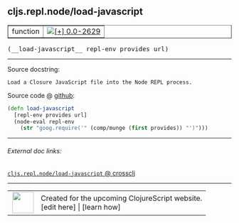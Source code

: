 ## cljs.repl.node/load-javascript



 <table border="1">
<tr>
<td>function</td>
<td><a href="https://github.com/cljsinfo/cljs-api-docs/tree/0.0-2629"><img valign="middle" alt="[+] 0.0-2629" title="Added in 0.0-2629" src="https://img.shields.io/badge/+-0.0--2629-lightgrey.svg"></a> </td>
</tr>
</table>


 <samp>
(__load-javascript__ repl-env provides url)<br>
</samp>

---





Source docstring:

```
Load a Closure JavaScript file into the Node REPL process.
```


Source code @ [github](https://github.com/clojure/clojurescript/blob/r3191/src/clj/cljs/repl/node.clj#L69-L73):

```clj
(defn load-javascript
  [repl-env provides url]
  (node-eval repl-env
    (str "goog.require('" (comp/munge (first provides)) "')")))
```

<!--
Repo - tag - source tree - lines:

 <pre>
clojurescript @ r3191
└── src
    └── clj
        └── cljs
            └── repl
                └── <ins>[node.clj:69-73](https://github.com/clojure/clojurescript/blob/r3191/src/clj/cljs/repl/node.clj#L69-L73)</ins>
</pre>

-->

---



###### External doc links:

[`cljs.repl.node/load-javascript` @ crossclj](http://crossclj.info/fun/cljs.repl.node/load-javascript.html)<br>

---

 <table>
<tr><td>
<img valign="middle" align="right" width="48px" src="http://i.imgur.com/Hi20huC.png">
</td><td>
Created for the upcoming ClojureScript website.<br>
[edit here] | [learn how]
</td></tr></table>

[edit here]:https://github.com/cljsinfo/cljs-api-docs/blob/master/cljsdoc/cljs.repl.node/load-javascript.cljsdoc
[learn how]:https://github.com/cljsinfo/cljs-api-docs/wiki/cljsdoc-files

<!--

This information was too distracting to show to readers, but I'll leave it
commented here since it is helpful to:

- pretty-print the data used to generate this document
- and show how to retrieve that data



The API data for this symbol:

```clj
{:ns "cljs.repl.node",
 :name "load-javascript",
 :signature ["[repl-env provides url]"],
 :history [["+" "0.0-2629"]],
 :type "function",
 :full-name-encode "cljs.repl.node/load-javascript",
 :source {:code "(defn load-javascript\n  [repl-env provides url]\n  (node-eval repl-env\n    (str \"goog.require('\" (comp/munge (first provides)) \"')\")))",
          :title "Source code",
          :repo "clojurescript",
          :tag "r3191",
          :filename "src/clj/cljs/repl/node.clj",
          :lines [69 73]},
 :full-name "cljs.repl.node/load-javascript",
 :docstring "Load a Closure JavaScript file into the Node REPL process."}

```

Retrieve the API data for this symbol:

```clj
;; from Clojure REPL
(require '[clojure.edn :as edn])
(-> (slurp "https://raw.githubusercontent.com/cljsinfo/cljs-api-docs/catalog/cljs-api.edn")
    (edn/read-string)
    (get-in [:symbols "cljs.repl.node/load-javascript"]))
```

-->
